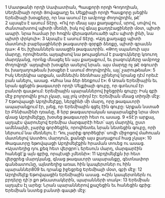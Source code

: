 1 Մատթանի որդի Սափատիան, Պասքորի որդի Գոդողիան, Սեղեմիայի որդի Յովաքաղը եւ Մելքիայի որդի Պասքորը լսեցին Երեմիայի խօսքերը, որ նա ասում էր ամբողջ ժողովրդին, թէ՝ 2 այսպէս է ասում Տէրը.
«Ով որ մնայ այս քաղաքում, սրով, սովով ու ժանտախտով պիտի մեռնի, իսկ ով գնայ քաղդէացիների մօտ, պիտի ապրի. նրա համար իր հոգին վերագտնուածի պէս պիտի լինի, նա պիտի փրկուի»:
3 Այսպէս է ասում Տէրը.
«Այդ քաղաքը պիտի մատնուի բաբելացիների թագաւորի զօրքի ձեռքը, պիտի գրաւեն դա»:
4 Եւ իշխաններն ասացին թագաւորին. «Թող սպանուի այս մարդը, որովհետեւ այդպիսով նա թուլացնում է բազուկները կռուող մարդկանց, որոնք մնացել են այս քաղաքում, եւ բազուկները ամբողջ ժողովրդի՝ այդպիսի խօսքեր ասելով նրան. այս մարդը ոչ թէ օգուտի եւ խաղաղութեան խօսքեր է ասում ժողովրդին, այլ՝ չարութեան»:
5 Իսկ Սեդեկիա արքան, ամենեւին ձեռնհաս չլինելով նրանց դէմ որեւէ բան անելու, ասաց. «Ահա նա ձեր ձեռքում է»:
6 Առան Երեմիային եւ նրան գցեցին թագաւորի որդի Մելքիայի գուբը, որ գտնւում էր բանտի գաւթում: Երեմիային պարաններով իջեցրին գուբը: Իսկ գբի մէջ բոլորովին ջուր չկար, այլ լոկ տիղմ էր: Երեմիան մնաց տիղմի մէջ:
7 Եթովպացի Աբդիմելէքը, ներքինի մի մարդ, որը թագաւորի ապարանքում էր, լսեց, որ Երեմիային գցել էին գուբը: Արքան նստած էր Բենիամինի դռանը, 8 երբ թագաւորական ապարանքից նրա մօտ գնաց Աբդիմելէքը, խօսեց թագաւորի հետ ու ասաց. 9 «Տէ՛ր արքայ, այդպէս վարուելով Երեմիա մարգարէի հետ՝ այդ մարդիկ, ըստ ամենայնի, չարիք գործեցին, որովհետեւ նրան նետեցին գուբը, որի ներսում նա մեռնելու է: Դու չարիք գործեցիր՝ սովի միջոցով մահուան մատնելով Աստծու մարդուն, քանզի այս քաղաքում հաց չկայ»:
10 Թագաւորը եթովպացի Աբդիմելէքին հրաման տուեց ու ասաց. «Այստեղից դու քեզ հետ վերցրո՛ւ երեսուն մարդ, մարգարէին հանեցէ՛ք այն գբից, որպէսզի չմեռնի»:
11 Աբդիմելէքն իր հետ վերցրեց մարդկանց, գնաց թագաւորի ապարանքը, գետնափոր գանձատունը, այնտեղից առաւ հին կապերտներ ու հին պարաններ809 եւ դրանք իջեցրեց Երեմիայի մօտ, գբի մէջ:
12 Աբդիմելէք Եթովպացին Երեմիային ասաց. «Հին կապերտներն ու բրդերը դի՛ր քո թեւատակերին, պարանների տակ»: 13 Երեմիան այդպէս էլ արեց: Նրան պարաններով քաշեցին եւ հանեցին գբից: Երեմիան նստեց բանտի գաւթի մէջ:
